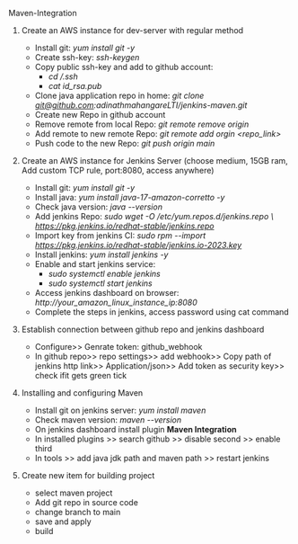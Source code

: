 Maven-Integration

1. Create an AWS instance for dev-server with regular method
    - Install git: *yum install git -y* 
    - Create ssh-key: *ssh-keygen*
    - Copy public ssh-key and add to github account: 
        - *cd /.ssh*
        - *cat id_rsa.pub*
    - Clone java application repo in home: *git clone git@github.com:adinathmahangareLTI/jenkins-maven.git*
    - Create new Repo in github account
    - Remove remote from local Repo: *git remote remove origin*
    - Add remote to new remote Repo: *git remote add orgin <repo_link>*
    - Push code to the new Repo: *git push origin main*

2. Create an AWS instance for Jenkins Server (choose medium, 15GB ram, Add custom TCP rule, port:8080, access anywhere)
    - Install git: *yum install git -y*
    - Install java: *yum install java-17-amazon-corretto -y*
    - Check java version: *java --version*
    - Add jenkins Repo: *sudo wget -O /etc/yum.repos.d/jenkins.repo \ https://pkg.jenkins.io/redhat-stable/jenkins.repo*
    - Import key from jenkins CI: *sudo rpm --import https://pkg.jenkins.io/redhat-stable/jenkins.io-2023.key*
    - Install jenkins: *yum install jenkins -y*
    - Enable and start jenkins service: 
        - *sudo systemctl enable jenkins*
        - *sudo systemctl start jenkins*
    - Access jenkins dashboard on browser: *http://your_amazon_linux_instance_ip:8080*
    - Complete the steps in jenkins, access password using cat command

3. Establish connection between github repo and jenkins dashboard
    - Configure>> Genrate token: github_webhook
    - In github repo>> repo settings>> add webhook>> Copy path of jenkins http link>> Application/json>> Add token as security key>> check ifit gets green tick

4. Installing and configuring Maven
    - Install git on jenkins server: *yum install maven*
    - Check maven version: *maven --version*
    - On jenkins dashboard install plugin **Maven Integration**
    - In installed plugins >> search github >> disable second >> enable third
    - In tools >> add java jdk path and maven path >> restart jenkins

5. Create new item for building project
    - select maven project
    - Add git repo in source code
    - change branch to main
    - save and apply
    - build 

